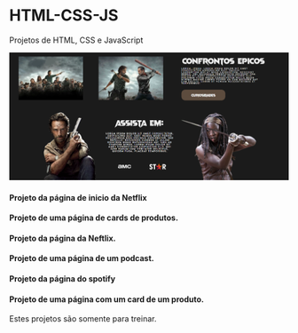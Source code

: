 # HTML-CSS-JS
 Projetos de HTML, CSS e JavaScript


<img src="./Projeto-TWD/src/assets/Captura de tela 2024-03-18 212457.png">
<h4>Projeto da página de inicio da Netflix</h4>
<a href="https://eduardapouzada.github.io/HTML-CSS-JS/Projeto-Netflix-2/index.html"></a>

<h4>Projeto de uma página de cards de produtos.</h4>
<a href="https://eduardapouzada.github.io/HTML-CSS-JS/Projeto-Cards/"></a>

<h4>Projeto da página da Neftlix.</h4>
<a href="https://eduardapouzada.github.io/HTML-CSS-JS/Projeto-Netflix-1/"></a>

<h4>Projeto de uma página de um podcast.</h4>
<a href="https://eduardapouzada.github.io/HTML-CSS-JS/Projeto-PodCast/"></a>

<h4>Projeto da página do spotify</h4>
<a href="https://eduardapouzada.github.io/HTML-CSS-JS/Projeto-Spotify-Imersão/"></a>

<h4>Projeto de uma página com um card de um produto.</h4>
<a href="https://eduardapouzada.github.io/HTML-CSS-JS/Projeto-Tenis-Nike/"></a>

<p>Estes projetos são somente para treinar.</p>